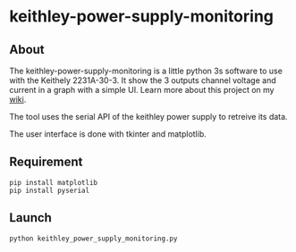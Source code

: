 # keithley-power-supply-monitoring

## About

The keithley-power-supply-monitoring is a little python 3s software to use with the Keithely 2231A-30-3. It show the 3 outputs channel voltage and current in a graph with a simple UI. Learn more about this project on my [wiki](https://www.luc-b.ch/wiki/Projects/Ongoing+Projects/Keithely++2231A-30-3+power+supply+-+serial+data/Keithely++2231A-30-3+power+supply+-+serial+data).

The tool uses the serial API of the keithley power supply to retreive its data.

The user interface is done with tkinter and matplotlib.

## Requirement

```
pip install matplotlib
pip install pyserial
```

## Launch

```
python keithley_power_supply_monitoring.py
```
